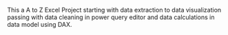 This a A to Z Excel Project starting with data extraction to data visualization passing with data cleaning in power query editor and data calculations in data model using DAX.
